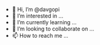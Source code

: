 - 👋 Hi, I’m @davgopi
- 👀 I’m interested in ...
- 🌱 I’m currently learning ...
- 💞️ I’m looking to collaborate on ...
- 📫 How to reach me ...

<!---
davgopi/davgopi is a ✨ special ✨ repository because its `README.md` (this file) appears on your GitHub profile.
You can click the Preview link to take a look at your changes.
--->
